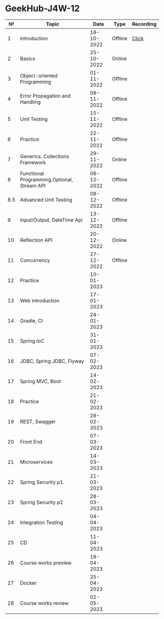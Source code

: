 # GeekHub-J4W-12

| №   | Topic                                       | Date       | Type    | Recording                                                                                   |
|-----|---------------------------------------------|------------|---------|---------------------------------------------------------------------------------------------|
| 1   | Introduction                                | 18-10-2022 | Offline | [Click](https://drive.google.com/file/d/1KFfOEVUEYFkPCzaeA6gyViOuU7Jq4326/view?usp=sharing) |
| 2   | Basics                                      | 25-10-2022 | Online  |                                                                                             |
| 3   | Object-oriented Programming                 | 01-11-2022 | Offline |                                                                                             |
| 4   | Error Propagation and Handling              | 08-11-2022 | Offline |                                                                                             |
| 5   | Unit Testing                                | 15-11-2022 | Offline |                                                                                             |
| 6   | Practice                                    | 22-11-2022 | Offline |                                                                                             |
| 7   | Generics. Collections Framework             | 29-11-2022 | Online  |                                                                                             |
| 8   | Functional Programming,Optional, Stream API | 06-12-2022 | Offline |                                                                                             |
| 8.5 | Advanced Unit Testing                       | 08-12-2022 | Offline |                                                                                             |
| 9   | Input/Output, DateTime Api                  | 13-12-2022 | Offline |                                                                                             |
| 10  | Reflection API                              | 20-12-2022 | Online  |                                                                                             |
| 11  | Concurrency                                 | 27-12-2022 | Offline |                                                                                             |
| 12  | Practice                                    | 10-01-2023 |         |                                                                                             |
| 13  | Web introduction                            | 17-01-2023 |         |                                                                                             |
| 14  | Gradle, CI                                  | 24-01-2023 |         |                                                                                             |
| 15  | Spring IoC                                  | 31-01-2023 |         |                                                                                             |
| 16  | JDBC, Spring JDBC, Flyway                   | 07-02-2023 |         |                                                                                             |
| 17  | Spring MVC, Boot                            | 14-02-2023 |         |                                                                                             |
| 18  | Practice                                    | 21-02-2023 |         |                                                                                             |
| 19  | REST, Swagger                               | 28-02-2023 |         |                                                                                             |
| 20  | Front End                                   | 07-03-2023 |         |                                                                                             |
| 21  | Microservices                               | 14-03-2023 |         |                                                                                             |
| 22  | Spring Security p1.                         | 21-03-2023 |         |                                                                                             |
| 23  | Spring Security p2                          | 28-03-2023 |         |                                                                                             |
| 24  | Integration Testing                         | 04-04-2023 |         |                                                                                             |
| 25  | CD                                          | 11-04-2023 |         |                                                                                             |
| 26  | Course works preview                        | 18-04-2023 |         |                                                                                             |
| 27  | Docker                                      | 25-04-2023 |         |                                                                                             |
| 28  | Course works review                         | 02-05-2023 |         |                                                                                             |

